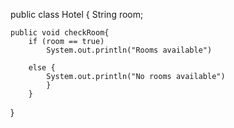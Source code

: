 public class Hotel {
	String room;

	public void checkRoom{
		if (room == true)
			System.out.println("Rooms available")

		else {
			System.out.println("No rooms available")
			}
		}	
}